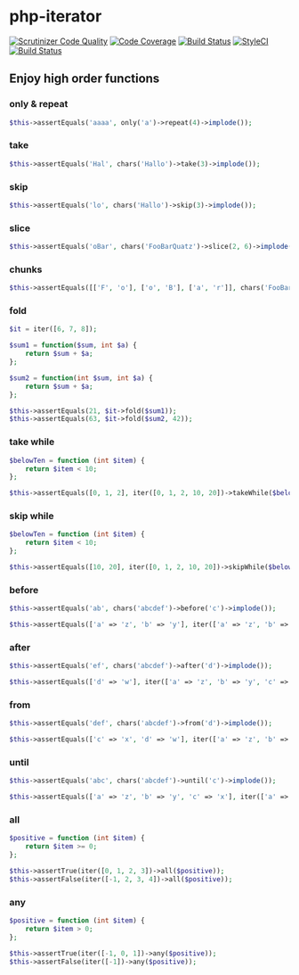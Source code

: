 # php-iterator

[![Scrutinizer Code Quality](https://scrutinizer-ci.com/g/Dgame/php-iterator/badges/quality-score.png?b=master)](https://scrutinizer-ci.com/g/Dgame/php-iterator/?branch=master)
[![Code Coverage](https://scrutinizer-ci.com/g/Dgame/php-iterator/badges/coverage.png?b=master)](https://scrutinizer-ci.com/g/Dgame/php-iterator/?branch=master)
[![Build Status](https://scrutinizer-ci.com/g/Dgame/php-iterator/badges/build.png?b=master)](https://scrutinizer-ci.com/g/Dgame/php-iterator/build-status/master)
[![StyleCI](https://styleci.io/repos/61667694/shield?branch=master)](https://styleci.io/repos/61667694)
[![Build Status](https://travis-ci.org/Dgame/php-iterator.svg?branch=master)](https://travis-ci.org/Dgame/php-iterator)

## Enjoy high order functions

### only & repeat
```php
$this->assertEquals('aaaa', only('a')->repeat(4)->implode());
```

### take
```php
$this->assertEquals('Hal', chars('Hallo')->take(3)->implode());
```

### skip
```php
$this->assertEquals('lo', chars('Hallo')->skip(3)->implode());
```

### slice
```php
$this->assertEquals('oBar', chars('FooBarQuatz')->slice(2, 6)->implode());
```

### chunks
```php
$this->assertEquals([['F', 'o'], ['o', 'B'], ['a', 'r']], chars('FooBar')->chunks(2)->collect());
```

### fold
```php
$it = iter([6, 7, 8]);

$sum1 = function($sum, int $a) {
    return $sum + $a;
};

$sum2 = function(int $sum, int $a) {
    return $sum + $a;
};

$this->assertEquals(21, $it->fold($sum1));
$this->assertEquals(63, $it->fold($sum2, 42));
```

### take while
```php
$belowTen = function (int $item) {
    return $item < 10;
};

$this->assertEquals([0, 1, 2], iter([0, 1, 2, 10, 20])->takeWhile($belowTen)->collect());
```

### skip while
```php
$belowTen = function (int $item) {
    return $item < 10;
};

$this->assertEquals([10, 20], iter([0, 1, 2, 10, 20])->skipWhile($belowTen)->collect());
```

### before
```php
$this->assertEquals('ab', chars('abcdef')->before('c')->implode());
```

```php
$this->assertEquals(['a' => 'z', 'b' => 'y'], iter(['a' => 'z', 'b' => 'y', 'c' => 'x', 'd' => 'w'])->before('x')->collect());
```

### after
```php
$this->assertEquals('ef', chars('abcdef')->after('d')->implode());
```

```php
$this->assertEquals(['d' => 'w'], iter(['a' => 'z', 'b' => 'y', 'c' => 'x', 'd' => 'w'])->after('x')->collect());
```

### from
```php
$this->assertEquals('def', chars('abcdef')->from('d')->implode());
```

```php
$this->assertEquals(['c' => 'x', 'd' => 'w'], iter(['a' => 'z', 'b' => 'y', 'c' => 'x', 'd' => 'w'])->from('x')->collect());
```

### until
```php
$this->assertEquals('abc', chars('abcdef')->until('c')->implode());
```

```php
$this->assertEquals(['a' => 'z', 'b' => 'y', 'c' => 'x'], iter(['a' => 'z', 'b' => 'y', 'c' => 'x', 'd' => 'w'])->until('x')->collect());
```

### all
```php
$positive = function (int $item) {
    return $item >= 0;
};

$this->assertTrue(iter([0, 1, 2, 3])->all($positive));
$this->assertFalse(iter([-1, 2, 3, 4])->all($positive));
```

### any
```php
$positive = function (int $item) {
    return $item > 0;
};

$this->assertTrue(iter([-1, 0, 1])->any($positive));
$this->assertFalse(iter([-1])->any($positive));
```
